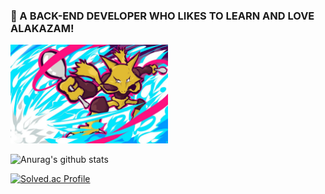 ### :spoon: A BACK-END DEVELOPER WHO LIKES TO LEARN AND LOVE ALAKAZAM!

<img src="alakazam_psycocutter.jpg" width="50%" height="50%" />

<br>


![Anurag's github stats](https://github-readme-stats.vercel.app/api?username=loveAlakazam&show_icons=true) 

[![Solved.ac Profile](http://mazassumnida.wtf/api/v2/generate_badge?boj=dmsrkd1216)](https://solved.ac/dmsrkd1216/)
